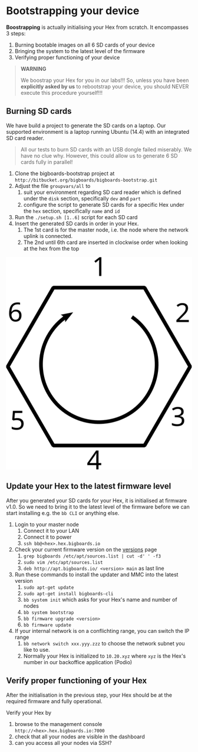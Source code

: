 # Bootstrapping your device

**Boostrapping** is actually initialising your Hex from scratch. It encompasses 3 steps: 

1. Burning bootable images on all 6 SD cards of your device
1. Bringing the system to the latest level of the firmware
1. Verifying proper functioning of your device

> **WARNING**
> 
> We boostrap your Hex for you in our labs!!! So, unless you have been **explicitly asked by us** to rebootstrap your device,  you should NEVER execute this procedure yourself!!!


## Burning SD cards
We have build a project to generate the SD cards on a laptop. Our supported environment is a laptop running Ubuntu (14.4) with an integrated SD card reader. 

> All our tests to burn SD cards with an USB dongle failed miserably. We have no clue why. However, this could allow us to generate 6 SD cards fully in parallel!

1. Clone the bigboards-bootstrap project at `http://bitbucket.org/bigboards/bigboards-bootstrap.git`
1. Adjust the file `groupvars/all` to 
	1. suit your environment regarding SD card reader which is defined under the `disk` section, specifically `dev` and `part`
	1. configure the script to generate SD cards for a specific Hex under the `hex` section, specifically `name` and `id`
1. Run the `./setup.sh [1..6]` script for each SD card 
1. Insert the generated SD cards in order in your Hex. 
	1. The 1st card is for the master node, i.e. the node where the network uplink is connected.
	1. The 2nd until 6th card are inserted in clockwise order when looking at the hex from the top

![Hex and order of nodes](hex-nodes.svg)

## Update your Hex to the latest firmware level
After you generated your SD cards for your Hex, it is initialised at firmware v1.0. So we need to bring it to the latest level of the firmware before we can start installing e.g. the `bb CLI` or anything else.

1. Login to your master node
	1. Connect it to your LAN
	1. Connect it to power
	1. `ssh bb@<hex>.hex.bigboards.io`
1. Check your current firmware version on the [versions](./versions.md) page
	1. `grep bigboards /etc/apt/sources.list | cut -d' ' -f3`
	1. `sudo vim /etc/apt/sources.list`
	1. `deb http://apt.bigboards.io/ <version> main` as last line
1. Run these commands to install the updater and MMC into the latest version
	1. `sudo apt-get update`
	1. `sudo apt-get install bigboards-cli`
	2. `bb system init` which asks for your Hex's name and number of nodes
	1. `bb system bootstrap`
	1. `bb firmware upgrade <version>`
	1. `bb firmware update`
1. If your internal network is on a conflichting range, you can switch the IP range
	1. `bb network switch xxx.yyy.zzz` to choose the network subnet you like to use.
	1. Normally your Hex is initialized to `10.20.xyz` where `xyz` is the Hex's number in our backoffice application (Podio)

## Verify proper functioning of your Hex
After the initialisation in the previous step, your Hex should be at the required firmware and fully operational. 

Verify your Hex by 

1. browse to the management console `http://<hex>.hex.bigboards.io:7000`
1. check that all your nodes are visible in the dashboard
1. can you access all your nodes via SSH?

